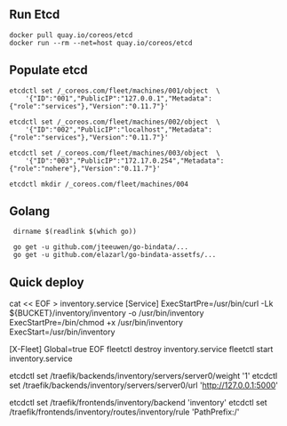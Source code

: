 ## Run Etcd

    docker pull quay.io/coreos/etcd
    docker run --rm --net=host quay.io/coreos/etcd

## Populate etcd
    
    etcdctl set /_coreos.com/fleet/machines/001/object  \
        '{"ID":"001","PublicIP":"127.0.0.1","Metadata":{"role":"services"},"Version":"0.11.7"}'

    etcdctl set /_coreos.com/fleet/machines/002/object  \
        '{"ID":"002","PublicIP":"localhost","Metadata":{"role":"services"},"Version":"0.11.7"}'

    etcdctl set /_coreos.com/fleet/machines/003/object  \
        '{"ID":"003","PublicIP":"172.17.0.254","Metadata":{"role":"nohere"},"Version":"0.11.7"}'

    etcdctl mkdir /_coreos.com/fleet/machines/004
                    
                    
## Golang

     dirname $(readlink $(which go))

     go get -u github.com/jteeuwen/go-bindata/...
     go get -u github.com/elazarl/go-bindata-assetfs/...
     
     
## Quick deploy


cat << EOF > inventory.service
[Service]
ExecStartPre=/usr/bin/curl -Lk ${BUCKET}/inventory/inventory -o /usr/bin/inventory
ExecStartPre=/bin/chmod +x /usr/bin/inventory
ExecStart=/usr/bin/inventory

[X-Fleet]
Global=true
EOF
fleetctl destroy inventory.service 
fleetctl start inventory.service



etcdctl set /traefik/backends/inventory/servers/server0/weight '1'
etcdctl set /traefik/backends/inventory/servers/server0/url 'http://127.0.0.1:5000'

etcdctl set /traefik/frontends/inventory/backend 'inventory'
etcdctl set /traefik/frontends/inventory/routes/inventory/rule 'PathPrefix:/'
